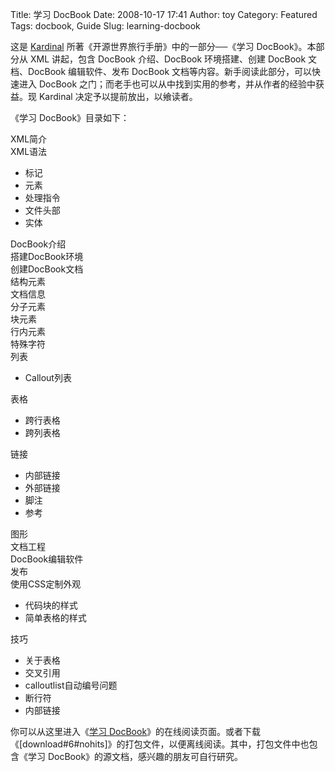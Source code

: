 Title: 学习 DocBook
Date: 2008-10-17 17:41
Author: toy
Category: Featured
Tags: docbook, Guide
Slug: learning-docbook

这是 [Kardinal](http://linuxtoy.org/archives/author/kardinal)
所著《开源世界旅行手册》中的一部分──《学习 DocBook》。本部分从 XML
讲起，包含 DocBook 介绍、DocBook 环境搭建、创建 DocBook 文档、DocBook
编辑软件、发布 DocBook 文档等内容。新手阅读此部分，可以快速进入 DocBook
之门；而老手也可以从中找到实用的参考，并从作者的经验中获益。现 Kardinal
决定予以提前放出，以飨读者。

《学习 DocBook》目录如下：

XML简介  
XML语法

-   标记
-   元素
-   处理指令
-   文件头部
-   实体

DocBook介绍  
搭建DocBook环境  
创建DocBook文档  
结构元素  
文档信息  
分子元素  
块元素  
行内元素  
特殊字符  
列表

-   Callout列表

表格

-   跨行表格
-   跨列表格

链接

-   内部链接
-   外部链接
-   脚注
-   参考

图形  
文档工程  
DocBook编辑软件  
发布  
使用CSS定制外观

-   代码块的样式
-   简单表格的样式

技巧

-   关于表格
-   交叉引用
-   calloutlist自动编号问题
-   断行符
-   内部链接

你可以从这里进入《[学习
DocBook](http://i.linuxtoy.org/docs/guide/ch27.html)》的在线阅读页面。或者下载《[download#6#nohits]》的打包文件，以便离线阅读。其中，打包文件中也包含《学习
DocBook》的源文档，感兴趣的朋友可自行研究。
